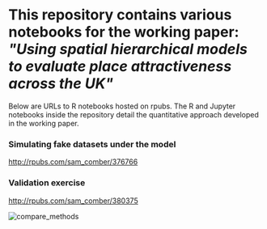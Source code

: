 # This repository contains various notebooks for the working paper: *"Using spatial hierarchical models to evaluate place attractiveness across the UK"*

Below are URLs to R notebooks hosted on rpubs. The R and Jupyter notebooks inside the repository detail the quantitative approach developed in the working paper. 

### Simulating fake datasets under the model

<a href="http://rpubs.com/sam_comber/376766" target="_blank">http://rpubs.com/sam_comber/376766</a>


### Validation exercise

<a href="http://rpubs.com/sam_comber/380375" target="_blank">http://rpubs.com/sam_comber/380375</a>


![compare_methods](https://i.imgur.com/bd3g6Km.png)


